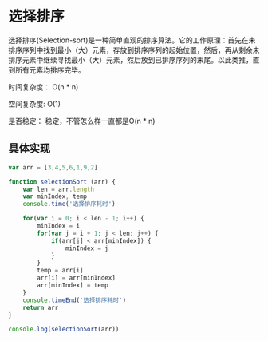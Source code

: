 # 选择排序

选择排序(Selection-sort)是一种简单直观的排序算法。它的工作原理：首先在未排序序列中找到最小（大）元素，存放到排序序列的起始位置，然后，再从剩余未排序元素中继续寻找最小（大）元素，然后放到已排序序列的末尾。以此类推，直到所有元素均排序完毕。

时间复杂度： O(n * n)

空间复杂度: O(1)

是否稳定： 稳定，不管怎么样一直都是O(n * n)

## 具体实现

```js
var arr = [3,4,5,6,1,9,2]

function selectionSort (arr) {
    var len = arr.length
    var minIndex, temp
    console.time('选择排序耗时')

    for(var i = 0; i < len - 1; i++) {
        minIndex = i
        for(var j = i + 1; j < len; j++) {
            if(arr[j] < arr[minIndex]) {
                minIndex = j
            }
        }
        temp = arr[i]
        arr[i] = arr[minIndex]
        arr[minIndex] = temp
    }
    console.timeEnd('选择排序耗时')
    return arr
}

console.log(selectionSort(arr))
```